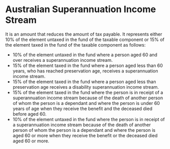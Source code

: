 # Australian Superannuation Income Stream
It is an amount that reduces the amount of tax payable. It represents either 10% of the element untaxed in the fund of the taxable component or 15% of the element taxed in the fund of the taxable component as follows:
- 10% of the element untaxed in the fund where a person aged 60 and over receives a superannuation income stream. 
- 15% of the element taxed in the fund where a person aged less than 60 years, who has reached preservation age, receives a superannuation income stream.
- 15% of the element taxed in the fund where a person aged less than preservation age receives a disability superannuation income stream. 
- 15% of the element taxed in the fund where the person is in receipt of a superannuation income stream because of the death of another person of whom the person is a dependant and where the person is under 60 years of age when they receive the benefit and the deceased died before aged 60.
- 10% of the element untaxed in the fund where the person is in receipt of a superannuation income stream because of the death of another person of whom the person is a dependant and where the person is aged 60 or more when they receive the benefit or the deceased died aged 60 or more.
